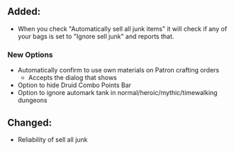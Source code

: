 ## Added:

- When you check "Automatically sell all junk items" it will check if any of your bags is set to "Ignore sell junk" and reports that.

### New Options

- Automatically confirm to use own materials on Patron crafting orders
  - Accepts the dialog that shows
- Option to hide Druid Combo Points Bar
- Option to ignore automark tank in normal/heroic/mythic/timewalking dungeons

## Changed:

- Reliability of sell all junk

